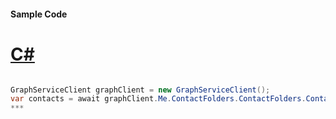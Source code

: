 #### Sample Code
# [C#](#tab/c-sharp)

```C#

GraphServiceClient graphClient = new GraphServiceClient();
var contacts = await graphClient.Me.ContactFolders.ContactFolders.Contacts.Contacts.Request().GetAsync();
*** 

```